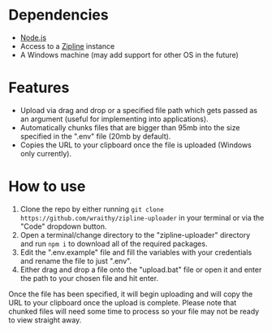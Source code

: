 # Dependencies
- [Node.js](https://nodejs.org)
- Access to a [Zipline](https://github.com/diced/zipline) instance
- A Windows machine (may add support for other OS in the future)

# Features
- Upload via drag and drop or a specified file path which gets passed as an argument (useful for implementing into applications).
- Automatically chunks files that are bigger than 95mb into the size specified in the ".env" file (20mb by default).
- Copies the URL to your clipboard once the file is uploaded (Windows only currently).

# How to use
1. Clone the repo by either running `git clone https://github.com/wraithy/zipline-uploader` in your terminal or via the "Code" dropdown button.
2. Open a terminal/change directory to the "zipline-uploader" directory and run `npm i` to download all of the required packages.
3. Edit the ".env.example" file and fill the variables with your credentials and rename the file to just ".env".
4. Either drag and drop a file onto the "upload.bat" file or open it and enter the path to your chosen file and hit enter.

Once the file has been specified, it will begin uploading and will copy the URL to your clipboard once the upload is complete. Please note that chunked files will need some time to process so your file may not be ready to view straight away.
